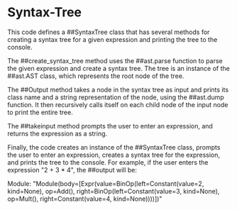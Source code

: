 # Syntax-Tree
This code defines a ##SyntaxTree class that has several methods for creating a syntax tree for a given expression and printing the tree to the console.

The ##create_syntax_tree method uses the ##ast.parse function to parse the given expression and create a syntax tree. 
The tree is an instance of the ##ast.AST class, which represents the root node of the tree.

The ##Output method takes a node in the syntax tree as input and prints its class name and a string representation of the node, using the ##ast.dump function.
It then recursively calls itself on each child node of the input node to print the entire tree.

The ##takeinput method prompts the user to enter an expression, and returns the expression as a string.

Finally, the code creates an instance of the ##SyntaxTree class, prompts the user to enter an expression, creates a syntax tree for the expression, and prints the tree to the console. For example, if the user enters the expression "2 + 3 * 4", the ##output will be:

Module: "Module(body=[Expr(value=BinOp(left=Constant(value=2, kind=None), op=Add(), right=BinOp(left=Constant(value=3, kind=None), op=Mult(), right=Constant(value=4, kind=None))))])"
